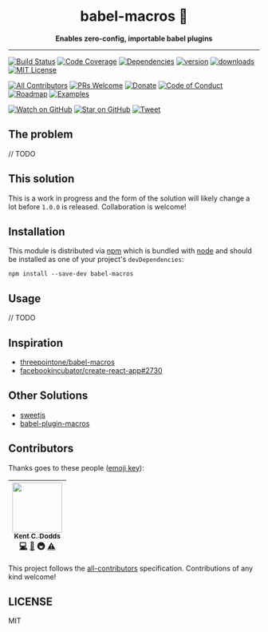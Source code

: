 <div style="text-align:center">

# babel-macros 🎣

**Enables zero-config, importable babel plugins**

</div>

<hr />

[![Build Status][build-badge]][build]
[![Code Coverage][coverage-badge]][coverage]
[![Dependencies][dependencyci-badge]][dependencyci]
[![version][version-badge]][package]
[![downloads][downloads-badge]][npm-stat]
[![MIT License][license-badge]][LICENSE]

[![All Contributors](https://img.shields.io/badge/all_contributors-1-orange.svg?style=flat-square)](#contributors)
[![PRs Welcome][prs-badge]][prs]
[![Donate][donate-badge]][donate]
[![Code of Conduct][coc-badge]][coc]
[![Roadmap][roadmap-badge]][roadmap]
[![Examples][examples-badge]][examples]

[![Watch on GitHub][github-watch-badge]][github-watch]
[![Star on GitHub][github-star-badge]][github-star]
[![Tweet][twitter-badge]][twitter]

<!-- START doctoc generated TOC please keep comment here to allow auto update -->
<!-- DON'T EDIT THIS SECTION, INSTEAD RE-RUN doctoc TO UPDATE -->
<!-- END doctoc generated TOC please keep comment here to allow auto update -->

## The problem

// TODO

## This solution

This is a work in progress and the form of the solution will likely change a lot
before `1.0.0` is released. Collaboration is welcome!

## Installation

This module is distributed via [npm][npm] which is bundled with [node][node] and
should be installed as one of your project's `devDependencies`:

```
npm install --save-dev babel-macros
```

## Usage

// TODO

## Inspiration

- [threepointone/babel-macros](https://github.com/threepointone/babel-macros)
- [facebookincubator/create-react-app#2730](https://github.com/facebookincubator/create-react-app/issues/2730)

## Other Solutions

- [sweetjs](http://sweetjs.org/)
- [babel-plugin-macros](https://github.com/codemix/babel-plugin-macros)

## Contributors

Thanks goes to these people ([emoji key][emojis]):

<!-- ALL-CONTRIBUTORS-LIST:START - Do not remove or modify this section -->
| [<img src="https://avatars.githubusercontent.com/u/1500684?v=3" width="100px;"/><br /><sub>Kent C. Dodds</sub>](https://kentcdodds.com)<br />[💻](https://github.com/kentcdodds/babel-macros/commits?author=kentcdodds) [📖](https://github.com/kentcdodds/babel-macros/commits?author=kentcdodds) 🚇 [⚠️](https://github.com/kentcdodds/babel-macros/commits?author=kentcdodds) |
| :---: |
<!-- ALL-CONTRIBUTORS-LIST:END -->

This project follows the [all-contributors][all-contributors] specification.
Contributions of any kind welcome!

## LICENSE

MIT

[npm]: https://www.npmjs.com/
[node]: https://nodejs.org
[build-badge]: https://img.shields.io/travis/kentcdodds/babel-macros.svg?style=flat-square
[build]: https://travis-ci.org/kentcdodds/babel-macros
[coverage-badge]: https://img.shields.io/codecov/c/github/kentcdodds/babel-macros.svg?style=flat-square
[coverage]: https://codecov.io/github/kentcdodds/babel-macros
[dependencyci-badge]: https://dependencyci.com/github/kentcdodds/babel-macros/badge?style=flat-square
[dependencyci]: https://dependencyci.com/github/kentcdodds/babel-macros
[version-badge]: https://img.shields.io/npm/v/babel-macros.svg?style=flat-square
[package]: https://www.npmjs.com/package/babel-macros
[downloads-badge]: https://img.shields.io/npm/dm/babel-macros.svg?style=flat-square
[npm-stat]: http://npm-stat.com/charts.html?package=babel-macros&from=2016-04-01
[license-badge]: https://img.shields.io/npm/l/babel-macros.svg?style=flat-square
[license]: https://github.com/kentcdodds/babel-macros/blob/master/LICENSE
[prs-badge]: https://img.shields.io/badge/PRs-welcome-brightgreen.svg?style=flat-square
[prs]: http://makeapullrequest.com
[donate-badge]: https://img.shields.io/badge/$-support-green.svg?style=flat-square
[donate]: http://kcd.im/donate
[coc-badge]: https://img.shields.io/badge/code%20of-conduct-ff69b4.svg?style=flat-square
[coc]: https://github.com/kentcdodds/babel-macros/blob/master/other/CODE_OF_CONDUCT.md
[roadmap-badge]: https://img.shields.io/badge/%F0%9F%93%94-roadmap-CD9523.svg?style=flat-square
[roadmap]: https://github.com/kentcdodds/babel-macros/blob/master/other/ROADMAP.md
[examples-badge]: https://img.shields.io/badge/%F0%9F%92%A1-examples-8C8E93.svg?style=flat-square
[examples]: https://github.com/kentcdodds/babel-macros/blob/master/other/EXAMPLES.md
[github-watch-badge]: https://img.shields.io/github/watchers/kentcdodds/babel-macros.svg?style=social
[github-watch]: https://github.com/kentcdodds/babel-macros/watchers
[github-star-badge]: https://img.shields.io/github/stars/kentcdodds/babel-macros.svg?style=social
[github-star]: https://github.com/kentcdodds/babel-macros/stargazers
[twitter]: https://twitter.com/intent/tweet?text=Check%20out%20babel-macros!%20https://github.com/kentcdodds/babel-macros%20%F0%9F%91%8D
[twitter-badge]: https://img.shields.io/twitter/url/https/github.com/kentcdodds/babel-macros.svg?style=social
[emojis]: https://github.com/kentcdodds/all-contributors#emoji-key
[all-contributors]: https://github.com/kentcdodds/all-contributors
